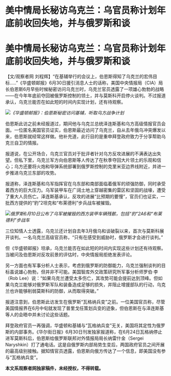 # 美中情局长秘访乌克兰：乌官员称计划年底前收回失地，并与俄罗斯和谈

# 美中情局长秘访乌克兰：乌官员称计划年底前收回失地，并与俄罗斯和谈

【文/观察者网
刘程辉】“在基辅举行的会议上，伯恩斯得知了乌克兰的宏伟目标.....”《华盛顿邮报》6月30日援引消息人士的话称，美国中央情报局（CIA）局长伯恩斯6月早些时候秘密访问乌克兰时，乌克兰官员透露了一项雄心勃勃的战略——在今年年底前夺回被俄罗斯控制的领土，并与莫斯科开启停火谈判。不过报道承认，乌克兰能否在如此短的时间内实现计划，还有待观察。

![](https://inews.gtimg.com/newsapp_bt/0/15810851022/1000)_《华盛顿邮报》：伯恩斯秘密访问基辅，听取乌方战争计划_

伯恩斯此访之前未经报道过，期间他与乌克兰总统泽连斯基和乌方高级情报官员会面。一位匿名美国官员证实，伯恩斯最近访问了乌克兰，自从去年俄乌冲突爆发以来，伯恩斯就经常这样做。他补充道，此行目的是重申拜登政府致力于分享帮助乌克兰自卫的情报。

报道说，在公开场合，乌克兰官员对于批评者针对乌方反攻进展的不满表达出失望。但私下里，乌克兰军方向伯恩斯等人传达了在秋季夺回大片领土的乐观和信心；乌方还要将火炮和导弹系统部署到俄罗斯控制的克里米亚边界线附近，并进一步推进乌克兰东部的攻势。

报道称，泽连斯基和乌军指挥官在乌东部和南部面临着俄军的顽强防御，同时承受着西方的巨大压力。乌军装甲车在广阔土地上穿越密集的雷区和坚固的战壕，遭受了重大人员伤亡。泽连斯基承认，反攻的进展“比预期的要慢”，官员们也证实，一批西方提供的“豹”2坦克和“布莱德利”步兵战车被摧毁。

![](https://inews.gtimg.com/newsapp_bt/0/15810851023/1000)_俄罗斯6月10日公布了乌军被摧毁的西方装甲车辆残骸，包括“豹”2A6和“布莱德利”步战车_

三位知情人士透露，乌克兰还计划自去年3月俄乌和谈破裂以来，首次与莫斯科展开谈判。一名乌克兰高级官员称，“只有在感受到威胁时，俄罗斯才会进行谈判。”

但《华盛顿邮报》坦承，乌克兰能否在如此短的时间内实现这些计划还有待观察。当被问及伯恩斯对反攻前景的评估时，中央情报局拒绝发表评论。

另一方面也有军事分析人士表示，考虑到俄罗斯的防御能力，乌克兰强制谈判的目标虽说雄心勃勃，但并非不可能。美国智库外交政策研究所军事分析师罗伯·李（Rob
Lee）说：“如果乌克兰遭受太多伤亡，其攻势可能会提前达到顶峰。但如果乌克兰能够对俄罗斯军队和装备造成足够的损失，并阻止增援部队的行动，乌克兰也许能够削弱莫斯科的防御，从而取得突破。”

报道注意到，伯恩斯此访发生在俄罗斯“瓦格纳兵变”之前。一位美国官员称，尽管美国情报界在6月中旬就发现了普里戈任策划兵变的迹象，但伯恩斯在与泽连斯基等人的会晤中并未讨论这些话题。

拜登政府官员一再强调，华盛顿和基辅与“瓦格纳兵变”无关，美国将其定性为俄罗斯的内部事务。《华尔街日报》6月30日刊发独家报道称，在6月24日瓦格纳停止进军莫斯科后，伯恩斯给俄罗斯联邦对外情报局局长纳雷什金（Sergei
Naryshkin）打了通电话。这是自俄罗斯内部局势生变后，两国政府官员之间开展的最高级别接触。据知情官员透露，伯恩斯向俄方传达了一个信息，即美国没有参与“瓦格纳兵变”。

**本文系观察者网独家稿件，未经授权，不得转载。**


